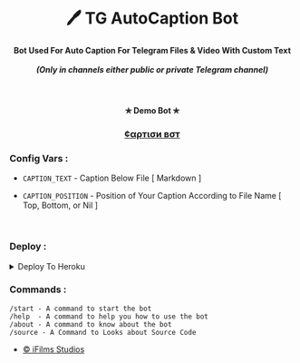 <h1 align='center'>🖊️ TG AutoCaption Bot </h1>


<h4 align='center'>Bot Used For Auto Caption For Telegram Files & Video With Custom Text<br><br><i>(Only in channels either public or private Telegram channel)</i> </h4><br>


<h4 align='center'>✯ Demo Bot ✯<br></h4>
<h3 align='center' ><b><a href="https://telegram.me/iFilms_Botz">¢αρтισи вσт</a></b></h3>


###  Config Vars :

- ```CAPTION_TEXT``` - Caption Below File [ Markdown ]

- ```CAPTION_POSITION``` - Position of Your Caption According to File Name [ Top, Bottom, or Nil ]
<br>

### Deploy :

<details><summary>Deploy To Heroku</summary>
<p>
<br>
<a href="https://heroku.com/deploy?template=https://github.com/ifilmsbotz/Caption-Botqqq">
  <img src="https://www.herokucdn.com/deploy/button.svg" alt="Deploy">
</a>
</p>
</details>


### Commands :

```
/start - A command to start the bot
/help  - A command to help you how to use the bot
/about - A command to know about the bot
/source - A Command to Looks about Source Code
```


- [© iFilms Studios](https://github.com/iFilms_Owner)
